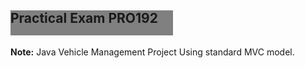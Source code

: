 <head>
<style>
	@keyframes example {
  from {background-color: grey;}
  to {background-color: yellow;}
}
</style>
</head>
<body>

<h2 style="width: 260px;
  height: 40px;
  background-color: grey;
  animation-name: example;
  animation-duration: 4s;" 
    >Practical Exam PRO192</h2>

<p><b>Note:</b> Java Vehicle Management Project Using standard MVC model.</p>

</body>






